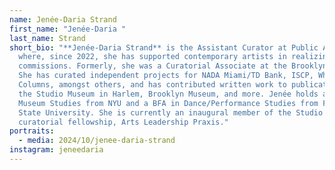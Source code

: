 ```yaml
---
name: Jenée-Daria Strand
first_name: "Jenée-Daria "
last_name: Strand
short_bio: "**Jenée-Daria Strand** is the Assistant Curator at Public Art Fund
  where, since 2022, she has supported contemporary artists in realizing new
  commissions. Formerly, she was a Curatorial Associate at the Brooklyn Museum.
  She has curated independent projects for NADA Miami/TD Bank, ISCP, White
  Columns, amongst others, and has contributed written work to publications by
  the Studio Museum in Harlem, Brooklyn Museum, and more. Jenée holds an MA in
  Museum Studies from NYU and a BFA in Dance/Performance Studies from Florida
  State University. She is currently an inaugural member of the Studio Museum's
  curatorial fellowship, Arts Leadership Praxis."
portraits:
  - media: 2024/10/jenee-daria-strand
instagram: jeneedaria
---
```

